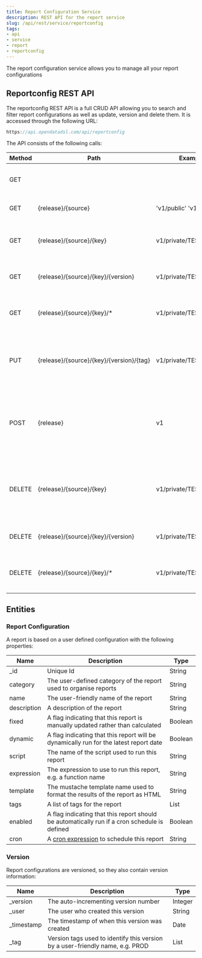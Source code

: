 ```yaml
---
title: Report Configuration Service
description: REST API for the report service
slug: /api/rest/service/reportconfig
tags:
- api
- service
- report
- reportconfig
---
```

The report configuration service allows you to manage all your report configurations

## Reportconfig REST API
The reportconfig REST API is a full CRUD API allowing you to search and filter report configurations as well as update, version and delete them. It is accessed through the following URL:
```js
https://api.opendatadsl.com/api/reportconfig
```
The API consists of the following calls:

|**Method**|**Path**|**Example**|**Description**|
|-|-|-|-|
|GET|||Get the build information for this service|
|GET|{release}/{source}|'v1/public' 'v1/private'|List public or private report configurations|
|GET|{release}/{source}/{key}|v1/private/TEST|Retrieve a single report configuration using it’s unique id|
|GET|{release}/{source}/{key}/{version}|v1/private/TEST/1|Retrieve a version of a single report configuration|
|GET|{release}/{source}/{key}/*|v1/private/TEST/*|Get a list of versions for a specific report configuration|
|PUT|{release}/{source}/{key}/{version}/{tag}|v1/private/TEST/1/PROD|Tag a version with a name (which can be used instead of the version number when retrieving it)|
|POST|{release}|v1|Create or update an report configuration, the report configuration is the body of the POST request|
|DELETE|{release}/{source}/{key}|v1/private/TEST|Delete a report configuration, this has the effect of rolling back to the previous version|
|DELETE|{release}/{source}/{key}/{version}|v1/private/TEST/1|Delete a version of a report configuration|
|DELETE|{release}/{source}/{key}/*|v1/private/TEST/*|Fully delete a report configuration, including all versions|

## Entities

### Report Configuration

A report is based on a user defined configuration with the following properties:

|Name|Description|Type|
|-|-|-|
|_id|Unique Id|String|
|category|The user-defined category of the report used to organise reports|String|
|name|The user-friendly name of the report|String|
|description|A description of the report|String|
|fixed|A flag indicating that this report is manually updated rather than calculated|Boolean|
|dynamic|A flag indicating that this report will be dynamically run for the latest report date|Boolean|
|script|The name of the script used to run this report|String|
|expression|The expression to use to run this report, e.g. a function name|String|
|template|The mustache template name used to format the results of the report as HTML|String|
|tags|A list of tags for the report|List|
|enabled|A flag indicating that this report should be automatically run if a cron schedule is defined|Boolean|
|cron|A [cron expression](/docs/kb/cron) to schedule this report|String|

### Version
Report configurations are versioned, so they also contain version information:

|Name|Description|Type|
|-|-|-|
|_version|The auto-incrementing version number|Integer|
|_user|The user who created this version|String|
|_timestamp|The timestamp of when this version was created|Date|
|_tag|Version tags used to identify this version by a user-friendly name, e.g. PROD|List|
